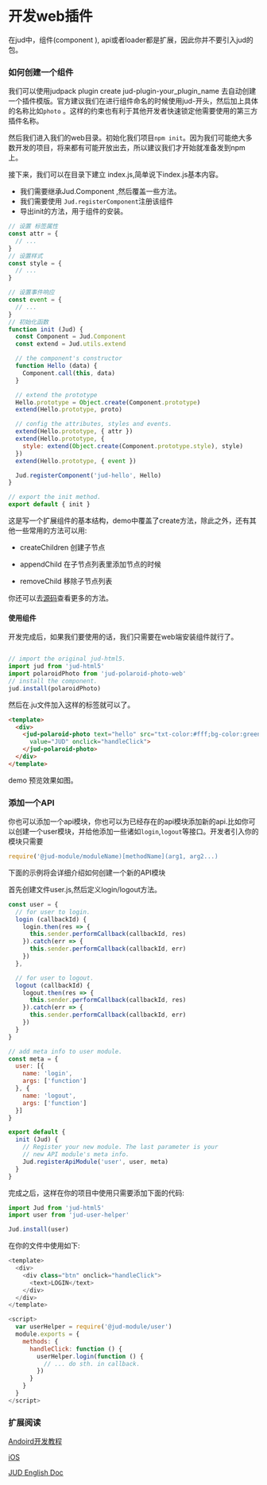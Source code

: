 # 开发web插件


在jud中，组件(component ), api或者loader都是扩展，因此你并不要引入jud的包。

### 如何创建一个组件

我们可以使用judpack plugin create jud-plugin-your_plugin_name 去自动创建一个插件模版。官方建议我们在进行组件命名的时候使用jud-开头，然后加上具体的名称比如`photo` 。这样的约束也有利于其他开发者快速锁定他需要使用的第三方插件名称。

然后我们进入我们的web目录。初始化我们项目`npm init`。因为我们可能绝大多数开发的项目，将来都有可能开放出去，所以建议我们才开始就准备发到npm上。

接下来，我们可以在目录下建立 index.js,简单说下index.js基本内容。

+ 我们需要继承Jud.Component ,然后覆盖一些方法。
+ 我们需要使用 `Jud.registerComponent`注册该组件
+ 导出init的方法，用于组件的安装。


``` javascript
// 设置 标签属性 
const attr = {
  // ...
}
// 设置样式
const style = {
  // ...
}

// 设置事件响应
const event = {
  // ...
}
// 初始化函数
function init (Jud) {
  const Component = Jud.Component
  const extend = Jud.utils.extend

  // the component's constructor
  function Hello (data) {
    Component.call(this, data)
  }

  // extend the prototype
  Hello.prototype = Object.create(Component.prototype)
  extend(Hello.prototype, proto)

  // config the attributes, styles and events.
  extend(Hello.prototype, { attr })
  extend(Hello.prototype, {
    style: extend(Object.create(Component.prototype.style), style)
  })
  extend(Hello.prototype, { event })

  Jud.registerComponent('jud-hello', Hello)
}

// export the init method.
export default { init }
```
这是写一个扩展组件的基本结构，demo中覆盖了create方法，除此之外，还有其他一些常用的方法可以用:

+ createChildren 创建子节点

+ appendChild 在子节点列表里添加节点的时候

+ removeChild 移除子节点列表

你还可以去[源码](https://github.com/alibaba/jud/tree/dev/html5/browser/extend/components)查看更多的方法。

#### 使用组件

开发完成后，如果我们要使用的话，我们只需要在web端安装组件就行了。

``` javascript 

// import the original jud-html5.
import jud from 'jud-html5'
import polaroidPhoto from 'jud-polaroid-photo-web'
// install the component.
jud.install(polaroidPhoto)
```

然后在.ju文件加入这样的标签就可以了。

``` html 
<template>
  <div>
    <jud-polaroid-photo text="hello" src="txt-color:#fff;bg-color:green"
      value="JUD" onclick="handleClick">
    </jud-polaroid-photo>
  </div>
</template>
```
demo 预览效果如图。


### 添加一个API

你也可以添加一个api模块，你也可以为已经存在的api模块添加新的api.比如你可以创建一个user模块，并给他添加一些诸如`login`,`logout`等接口。开发者引入你的模块只需要

``` javascript
require('@jud-module/moduleName)[methodName](arg1, arg2...)
```

下面的示例将会详细介绍如何创建一个新的API模块

首先创建文件user.js,然后定义login/logout方法。

``` javascript
const user = {
  // for user to login.
  login (callbackId) {
    login.then(res => {
      this.sender.performCallback(callbackId, res)
    }).catch(err => {
      this.sender.performCallback(callbackId, err)
    })
  },

  // for user to logout.
  logout (callbackId) {
    logout.then(res => {
      this.sender.performCallback(callbackId, res)
    }).catch(err => {
      this.sender.performCallback(callbackId, err)
    })
  }
}

// add meta info to user module.
const meta = {
  user: [{
    name: 'login',
    args: ['function']
  }, {
    name: 'logout',
    args: ['function']
  }]
}

export default {
  init (Jud) {
    // Register your new module. The last parameter is your
    // new API module's meta info.
    Jud.registerApiModule('user', user, meta)
  }
}
```

完成之后，这样在你的项目中使用只需要添加下面的代码:

``` javascript
import Jud from 'jud-html5'
import user from 'jud-user-helper'

Jud.install(user)
```

在你的文件中使用如下:

``` javascript
<template>
  <div>
    <div class="btn" onclick="handleClick">
      <text>LOGIN</text>
    </div>
  </div>
</template>

<script>
  var userHelper = require('@jud-module/user')
  module.exports = {
    methods: {
      handleClick: function () {
        userHelper.login(function () {
          // ... do sth. in callback.
        })
      }
    }
  }
</script>
```



### 扩展阅读

[Andoird开发教程](https://jud-project.io/doc/advanced/extend-to-android.html) 

[iOS](https://jud-project.io/doc/advanced/extend-to-ios.html)

[JUD English Doc](https://jud-project.io/doc/advanced/extend-to-html5.html)